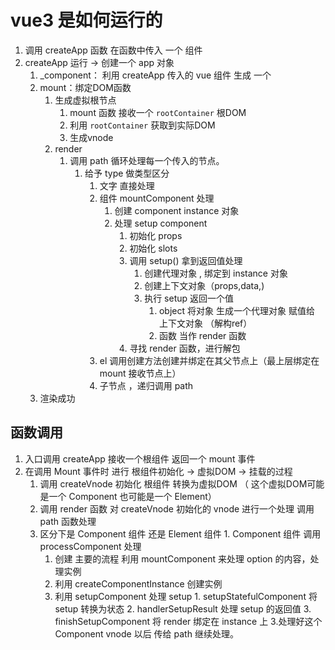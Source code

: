 # vue3 是如何运行的
1. 调用 createApp 函数 在函数中传入 一个 组件 
2. createApp 运行 -> 创建一个 app 对象
   1. _component： 利用 createApp 传入的 vue 组件 生成 一个 
   2. mount：绑定DOM函数
      1. 生成虚拟根节点
         1. mount 函数 接收一个 `rootContainer` 根DOM
         2. 利用 `rootContainer` 获取到实际DOM
         3. 生成vnode
      2. render
         1. 调用 path 循环处理每一个传入的节点。
            1. 给予 type 做类型区分
               1. 文字 直接处理
               2. 组件 mountComponent 处理
                  1. 创建 component instance 对象
                  2. 处理 setup component
                     1. 初始化 props
                     2. 初始化 slots
                     3. 调用 setup() 拿到返回值处理
                        1. 创建代理对象 , 绑定到 instance 对象
                        2. 创建上下文对象（props,data,)
                        3. 执行 setup 返回一个值
                           1. object 将对象 生成一个代理对象 赋值给 上下文对象 （解构ref）
                           2. 函数 当作 render 函数
                     4. 寻找 render 函数，进行解包
               3. el 调用创建方法创建并绑定在其父节点上（最上层绑定在 mount 接收节点上）
               4. 子节点 ，递归调用 path 
   3. 渲染成功
## 函数调用
 1. 入口调用 createApp 接收一个根组件 返回一个 mount 事件
 1. 在调用 Mount 事件时 进行 根组件初始化 -> 虚拟DOM -> 挂载的过程
    1. 调用 createVnode 初始化 根组件 转换为虚拟DOM （ 这个虚拟DOM可能是一个 Component 也可能是一个 Element）
    2. 调用 render 函数 对 createVnode 初始化的 vnode 进行一个处理 调用 path 函数处理
      1. 区分下是 Component 组件 还是 Element 组件
        1. Component 组件 调用 processComponent 处理
          1. 创建 主要的流程 利用 mountComponent 来处理 option 的内容，处理实例
            1. 利用 createComponentInstance 创建实例
            2. 利用 setupComponent 处理 setup 
              1. setupStatefulComponent 将 setup 转换为状态
              2. handlerSetupResult 处理 setup 的返回值 
              3. finishSetupComponent 将 render 绑定在 instance 上
            3.处理好这个 Component vnode 以后 传给 path 继续处理。